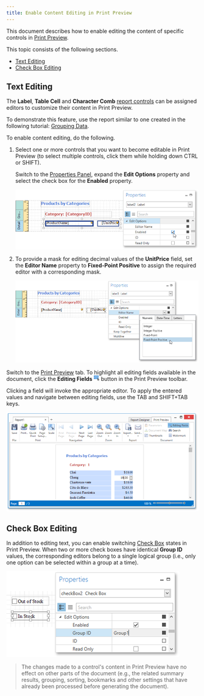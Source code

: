 ```yaml
---
title: Enable Content Editing in Print Preview
---
```

This document describes how to enable editing the content of specific controls in [Print Preview](../../../../../../interface-elements-for-desktop/articles/report-designer/report-designer-for-wpf/document-preview.md).

This topic consists of the following sections.
* [Text Editing](#textediting)
* [Check Box Editing](#checkboxediting)

## <a name="textediting"/>Text Editing
The **Label**, **Table Cell** and **Character Comb** [report controls](../../../../../../interface-elements-for-desktop/articles/report-designer/report-designer-for-wpf/report-elements/report-controls.md) can be assigned editors to customize their content in Print Preview.
  

To demonstrate this feature, use the report similar to one created in the following tutorial: [Grouping Data](../../../../../../interface-elements-for-desktop/articles/report-designer/report-designer-for-wpf/creating-reports/shaping-data/grouping-data.md).

To enable content editing, do the following.
1. Select one or more controls that you want to become editable in Print Preview (to select multiple controls, click them while holding down CTRL or SHIFT).
	
	Switch to the [Properties Panel](../../../../../../interface-elements-for-desktop/articles/report-designer/report-designer-for-wpf/interface-elements/properties-panel.md), expand the **Edit Options** property and select the check box for the **Enabled** property.
	
	![eud-wpf-report-labels-edit-options-enabled](../../../../../images/Img126931.png)
2. To provide a mask for editing decimal values of the **UnitPrice** field, set the **Editor Name** property to **Fixed-Point Positive** to assign the required editor with a corresponding mask.
	
	![eud-wpf-report-label-edit-options-editor-name](../../../../../images/Img126932.png)

Switch to the [Print Preview](../../../../../../interface-elements-for-desktop/articles/report-designer/report-designer-for-wpf/document-preview.md) tab. To highlight all editing fields available in the document, click the **Editing Fields** ![eud-wpf-repors-editing-fields-button](../../../../../images/Img126936.png) button in the Print Preview toolbar.

Clicking a field will invoke the appropriate editor. To apply the entered values and navigate between editing fields, use the TAB and SHIFT+TAB keys.

![eud-wpf-report-content-editing](../../../../../images/Img126933.png)

## <a name="checkboxediting"/>Check Box Editing
In addition to editing text, you can enable switching [Check Box](../../../../../../interface-elements-for-desktop/articles/report-designer/report-designer-for-wpf/report-elements/report-controls.md) states in Print Preview. When two or more check boxes have identical **Group ID** values, the corresponding editors belong to a single logical group (i.e., only one option can be selected within a group at a time).

![eud-wpf-report-check-box-edit-options](../../../../../images/Img126934.png)

> The changes made to a control's content in Print Preview have no effect on other parts of the document (e.g., the related summary results, grouping, sorting, bookmarks and other settings that have already been processed before generating the document).